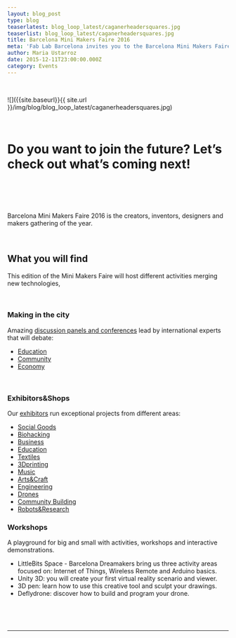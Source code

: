 ```yaml
---
layout: blog_post
type: blog
teaserlatest: blog_loop_latest/caganerheadersquares.jpg
teaserlist: blog_loop_latest/caganerheadersquares.jpg
title: Barcelona Mini Makers Faire 2016
meta: 'Fab Lab Barcelona invites you to the Barcelona Mini Makers Faire 2016, the greatest makers community gathering of the year.'
author: Maria Ustarroz
date: 2015-12-11T23:00:00.000Z
category: Events
---
```


&nbsp;

![]({{site.baseurl}}{{ site.url }}/img/blog/blog_loop_latest/caganerheadersquares.jpg)

&nbsp;

# Do you want to join the future? Let’s check out what’s coming next!

# &nbsp;

Barcelona Mini Makers Faire 2016 is the creators, inventors, designers and makers gathering of the year.

&nbsp;

## What you will find

This edition of the Mini Makers Faire will host different activities merging new technologies,&nbsp;

&nbsp;

### Making in the city

Amazing [discussion panels and conferences](http://makerfairebcn.org/conferencia/) lead by international experts that will debate:

* [Education](http://makerfairebcn.org/conferencia/)
* [Community](http://makerfairebcn.org/conferencia/)
* [Economy](http://makerfairebcn.org/conferencia/)


&nbsp;

### Exhibitors&Shops

Our [exhibitors](http://makerfairebcn.org/exhibitors/) run exceptional projects from different areas:

* [Social Goods](http://makerfairebcn.org/in3-una-incubadora-de-bajo-coste/)
* [Biohacking]()
* [Business]()
* [Education]()
* [Textiles]()
* [3Dprinting]()
* [Music]()
* [Arts&Craft]()
* [Engineering]()
* [Drones]()
* [Community Building]()
* [Robots&Research]()


### Workshops

A playground for big and small with activities, workshops and interactive demonstrations.

* LittleBits Space - Barcelona Dreamakers bring us three activity areas focused on: Internet of Things, Wireless Remote and Arduino basics.
* Unity 3D: you will create your first virtual reality scenario and viewer.
* 3D pen: learn how to use this creative tool and sculpt your drawings.
* Deflydrone: discover how to build and program your drone.


&nbsp;

&nbsp;

---

&nbsp;